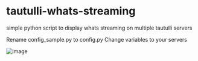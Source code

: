 # tautulli-whats-streaming
simple python script to display whats streaming on multiple tautulli servers

Rename config_sample.py to config.py
Change variables to your servers

![image](https://github.com/klppl/tautulli-whats-streaming/assets/2523049/0ce4af1f-d5cb-4d93-bf55-8bb38f9a4dd9)

